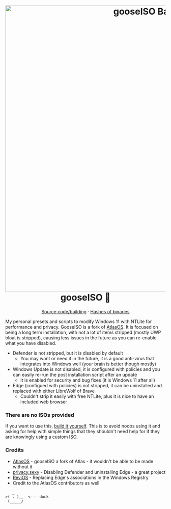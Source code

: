 <h1 align="center">
  <a href="https://github.com/he3als/gooseISO/"><img src="https://github.com/he3als/gooseISO/raw/main/img/banner.png" alt="gooseISO Banner" width="900"></a>
  <br>gooseISO 🦆<br>
</h1>

<p align="center">
  <a href="https://github.com/he3als/gooseISO/tree/main/src">Source code/building</a>
  ·
  <a href="https://github.com/he3als/gooseISO/tree/main/src/GooseModules">Hashes of binaries</a>
</p>

My personal presets and scripts to modify Windows 11 with NTLite for performance and privacy. GooseISO is a fork of [AtlasOS](https://github.com/Atlas-OS/Atlas). It is focused on being a long term installation, with not a lot of items stripped (mostly UWP bloat is stripped), causing less issues in the future as you can re-enable what you have disabled.
- Defender is not stripped, but it is disabled by default
  - You may want or need it in the future, it is a good anti-virus that integrates into Windows well (your brain is better though mostly)
- Windows Update is not disabled, it is configured with policies and you can easily re-run the post installation script after an update
  - It is enabled for security and bug fixes (it is Windows 11 after all)
- Edge (configued with policies) is not stripped, it can be uninstalled and replaced with either LibreWolf of Brave
  - Couldn't strip it easily with free NTLite, plus it is nice to have an included web browser

### There are no ISOs provided
If you want to use this, [build it yourself](https://github.com/he3als/gooseISO/tree/main/src/GooseModules). This is to avoid noobs using it and asking for help with simple things that they shouldn't need help for if they are knowingly using a custom ISO.

### Credits
- [AtlasOS](https://github.com/Atlas-OS/Atlas) - gooseISO a fork of Atlas - it wouldn't be able to be made without it
- [privacy.sexy](https://privacy.sexy/) - Disabling Defender and uninstalling Edge - a great project
- [ReviOS](https://www.revi.cc/revios) - Replacing Edge's associations in the Windows Registry
- Credit to the AtlasOS contributors as well

```
   _
>( . )__  <--- duck
 (_____/
```
